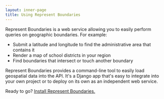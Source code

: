```yaml
---
layout: inner-page
title: Using Represent Boundaries
---
```


Represent Boundaries is a web service allowing you to easily perform queries on geographic boundaries. For example:

* Submit a latitude and longitude to find the administrative area that contains it
* Render a map of school districts in your region
* Find boundaries that intersect or touch another boundary

Represent Boundaries provides a command-line tool to easily load geospatial data into the API. It's a Django app that's easy to integrate into your own project or to deploy on its own as an independent web service.

Ready to go? <a href="{{ site.baseurl }}/docs/install/">Install Represent Boundaries.</a>
